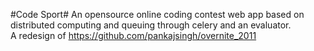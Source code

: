 #Code Sport#
An opensource online coding contest web app based on distributed computing 
and queuing through celery and an evaluator.    
A redesign of https://github.com/pankajsingh/overnite_2011
